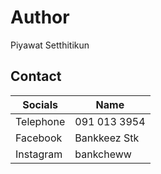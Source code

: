 # Author

Piyawat Setthitikun

## Contact

Socials      |           Name           
-------------|--------------------------|
Telephone      |   091 013 3954   
Facebook       |   Bankkeez Stk
Instagram  |      bankcheww   

